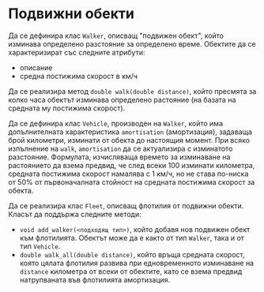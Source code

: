 Подвижни обекти
===============

Да се дефинира клас `Walker`, описващ "подвижен обект", който изминава
определено разстояние за определено време. Обектите да се характеризират със
следните атрибути:
  * описание
  * средна постижима скорост в км/ч

Да се реализира метод `double walk(double distance)`, който пресмята за колко
чaса обектът изминава определено растояние (на базата на средната му постижима
скорост).

Да се дефинира клас `Vehicle`, производен на  `Walker`, който има допълнителната
характеристика `amortisation` (амортизация), задаваща брой километри, изминати
от обекта до настоящия момент. При всяко изпълнение на `walk`, `amortisation` да
се актуализира с изминатото разстояние. Формулата, изчисляваща времето за
изминаване на растоянието да взема предвид, че след всеки 100 изминати
километра, средната постижима скорост намалява с 1 км/ч, но не става по-ниска от
50% от първоначалната стойност на средната постижима скорост за обекта.

Да се реализира клас `Fleet`, описващ флотилия от подвижни обекти. Класът да
поддържа следните методи:
  * `void add_walker(<подходящ тип>)`, който добавя нов подвижен обект към
  флотилията. Обектът може да е както от тип `Walker`, така и от тип `Vehicle`.
  * `double walk_all(double distance)`, който връща средната скорост, която
  цялата флотилия развива при едновременното изминаване на `distance` километра
  от всеки от обектите, като се взема предвид натрупваната във флотилията
  амортизация.
